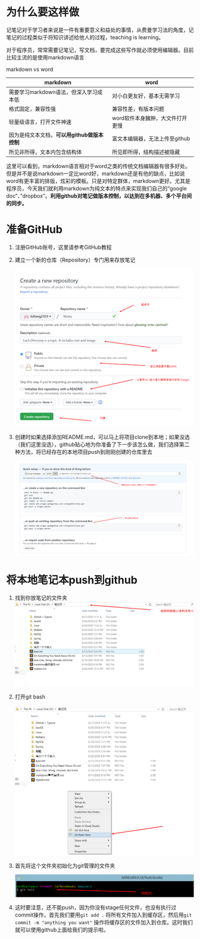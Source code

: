 # 为什么要这样做

记笔记对于学习者来说是一件有重要意义和益处的事情，从费曼学习法的角度，记笔记的过程类似于将知识讲述给他人的过程，teaching is learning。

对于程序员，常常需要记笔记，写文档，要完成这些写作就必须使用编辑器。目前比较主流的是使用markdown语言

markdown vs word

| markdown                                     | word                             |
| -------------------------------------------- | -------------------------------- |
| 需要学习markdown语法，但深入学习成本低       | 对小白更友好，基本无需学习       |
| 格式固定，兼容性强                           | 兼容性差，有版本问题             |
| 轻量级语言，打开文件神速                     | word软件本身臃肿，大文件打开更慢 |
| 因为是纯文本文档，**可以用github做版本控制** | 富文本编辑器，无法上传至github   |
| 所见非所得，文本内包含结构体                 | 所见即所得，结构描述被隐藏       |

这里可以看到，markdown语言相对于word之类的传统文档编辑器有很多好处。但是并不是说markdown一定比word好，markdown还是有他的缺点，比如说word有更丰富的排版，炫彩的模板。只是对特定群体，markdown更好。尤其是程序员，今天我们就利用markdown为纯文本的特点来实现我们自己的“google doc“、”dropbox“。**利用github对笔记做版本控制，以达到在多机器、多个平台间的同步。**

# 准备GitHub

1. 注册GitHub账号，这里请参考GitHub教程

2. 建立一个新的仓库（Repository）专门用来存放笔记

   ![image-20200627111743317](image-20200627111743317.png)

3. 创建时如果选择添加README.md，可以马上将项目clone到本地；如果没选（我们这里没选），github贴心地为你准备了下一步该怎么做，我们选择第二种方法，将已经存在的本地项目push到刚刚创建的仓库里去

   ![image-20200627112429257](image-20200627112429257.png)

# 将本地笔记本push到github

1. 找到你放笔记的文件夹
   ![image-20200627111933867](image-20200627111933867.png)

2. 打开git bash

   ![image-20200627112629991](image-20200627112629991.png)

3. 首先将这个文件夹初始化为git管理的文件夹

   ![image-20200627113600972](image-20200627113600972.png)

4. 这时要注意，还不能push，因为你没有stage任何文件，也没有执行过commit操作，首先我们要用`git add .` 将所有文件加入到缓存区，然后用`git commit -m "anything you want"` 操作将缓存区的文件加入到仓库。这时我们就可以使用github上面给我们的提示啦。